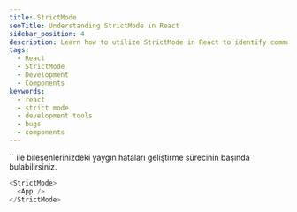 ```yaml
---
title: StrictMode
seoTitle: Understanding StrictMode in React
sidebar_position: 4
description: Learn how to utilize StrictMode in React to identify common errors during development and improve your components reliability.
tags: 
  - React
  - StrictMode
  - Development
  - Components
keywords: 
  - react
  - strict mode
  - development tools
  - bugs
  - components
---
```

`` ile bileşenlerinizdeki yaygın hataları geliştirme sürecinin başında bulabilirsiniz.

```js
<StrictMode>
  <App />
</StrictMode>
```